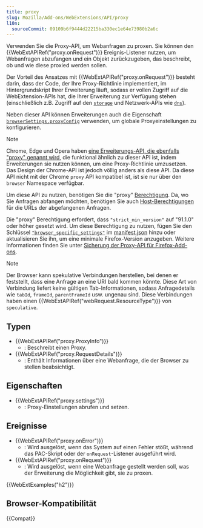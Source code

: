 ```yaml
---
title: proxy
slug: Mozilla/Add-ons/WebExtensions/API/proxy
l10n:
  sourceCommit: 09109b6f9444d22215ba330ec1e64e73980b2a6c
---
```


Verwenden Sie die Proxy-API, um Webanfragen zu proxen. Sie können den {{WebExtAPIRef("proxy.onRequest")}} Ereignis-Listener nutzen, um Webanfragen abzufangen und ein Objekt zurückzugeben, das beschreibt, ob und wie diese proxied werden sollen.

Der Vorteil des Ansatzes mit {{WebExtAPIRef("proxy.onRequest")}} besteht darin, dass der Code, der Ihre Proxy-Richtlinie implementiert, im Hintergrundskript Ihrer Erweiterung läuft, sodass er vollen Zugriff auf die WebExtension-APIs hat, die Ihrer Erweiterung zur Verfügung stehen (einschließlich z.B. Zugriff auf den [`storage`](/de/docs/Mozilla/Add-ons/WebExtensions/API/storage) und Netzwerk-APIs wie [`dns`](/de/docs/Mozilla/Add-ons/WebExtensions/API/dns)).

Neben dieser API können Erweiterungen auch die Eigenschaft [`browserSettings.proxyConfig`](/de/docs/Mozilla/Add-ons/WebExtensions/API/proxy/settings) verwenden, um globale Proxyeinstellungen zu konfigurieren.

> [!NOTE]
> Chrome, Edge und Opera haben [eine Erweiterungs-API, die ebenfalls "proxy" genannt wird](https://developer.chrome.com/docs/extensions/reference/api/proxy), die funktional ähnlich zu dieser API ist, indem Erweiterungen sie nutzen können, um eine Proxy-Richtlinie umzusetzen. Das Design der Chrome-API ist jedoch völlig anders als diese API. Da diese API nicht mit der Chrome `proxy` API kompatibel ist, ist sie nur über den `browser` Namespace verfügbar.

Um diese API zu nutzen, benötigen Sie die "proxy" [Berechtigung](/de/docs/Mozilla/Add-ons/WebExtensions/manifest.json/permissions). Da, wo Sie Anfragen abfangen möchten, benötigen Sie auch [Host-Berechtigungen](/de/docs/Mozilla/Add-ons/WebExtensions/manifest.json/permissions#host_permissions) für die URLs der abgefangenen Anfragen.

Die "proxy" Berechtigung erfordert, dass `"strict_min_version"` auf "91.1.0" oder höher gesetzt wird. Um diese Berechtigung zu nutzen, fügen Sie den Schlüssel [`"browser_specific_settings"`](/de/docs/Mozilla/Add-ons/WebExtensions/manifest.json/browser_specific_settings) im [manifest.json](/de/docs/Mozilla/Add-ons/WebExtensions/manifest.json) hinzu oder aktualisieren Sie ihn, um eine minimale Firefox-Version anzugeben. Weitere Informationen finden Sie unter [Sicherung der Proxy-API für Firefox-Add-ons](https://blog.mozilla.org/security/2021/10/25/securing-the-proxy-api-for-firefox-add-ons/).

> [!NOTE]
> Der Browser kann spekulative Verbindungen herstellen, bei denen er feststellt, dass eine Anfrage an eine URI bald kommen könnte. Diese Art von Verbindung liefert keine gültigen Tab-Informationen, sodass Anfragedetails wie `tabId`, `frameId`, `parentFrameId` usw. ungenau sind. Diese Verbindungen haben einen {{WebExtAPIRef("webRequest.ResourceType")}} von `speculative`.

## Typen

- {{WebExtAPIRef("proxy.ProxyInfo")}}
  - : Beschreibt einen Proxy.
- {{WebExtAPIRef("proxy.RequestDetails")}}
  - : Enthält Informationen über eine Webanfrage, die der Browser zu stellen beabsichtigt.

## Eigenschaften

- {{WebExtAPIRef("proxy.settings")}}
  - : Proxy-Einstellungen abrufen und setzen.

## Ereignisse

- {{WebExtAPIRef("proxy.onError")}}
  - : Wird ausgelöst, wenn das System auf einen Fehler stößt, während das PAC-Skript oder der `onRequest`-Listener ausgeführt wird.
- {{WebExtAPIRef("proxy.onRequest")}}
  - : Wird ausgelöst, wenn eine Webanfrage gestellt werden soll, was der Erweiterung die Möglichkeit gibt, sie zu proxen.

{{WebExtExamples("h2")}}

## Browser-Kompatibilität

{{Compat}}
